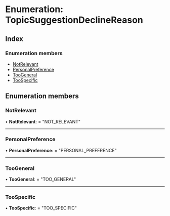 
# Enumeration: TopicSuggestionDeclineReason

## Index

### Enumeration members

* [NotRelevant](topicsuggestiondeclinereason.md#notrelevant)
* [PersonalPreference](topicsuggestiondeclinereason.md#personalpreference)
* [TooGeneral](topicsuggestiondeclinereason.md#toogeneral)
* [TooSpecific](topicsuggestiondeclinereason.md#toospecific)

## Enumeration members

###  NotRelevant

• **NotRelevant**: = "NOT_RELEVANT"

___

###  PersonalPreference

• **PersonalPreference**: = "PERSONAL_PREFERENCE"

___

###  TooGeneral

• **TooGeneral**: = "TOO_GENERAL"

___

###  TooSpecific

• **TooSpecific**: = "TOO_SPECIFIC"
